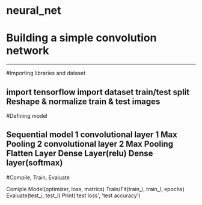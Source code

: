 # neural_net
# Building a simple convolution network
------------------------------
#Importing libraries and dataset

import tensorflow
import dataset
train/test split
Reshape & normalize train & test images
------------------------------
#Defining model

Sequential model
1 convolutional layer
1 Max Pooling
2 convolutional layer
2 Max Pooling
Flatten Layer
Dense Layer(relu)
Dense layer(softmax)
-------------------------------
#Compile, Train, Evaluate

Comiple Model(optimizer, loss, matrics)
Train/Fit(train_i, train_l, epochs)
Evaluate(test_i, test_l)
Print('test loss', 'test accuracy')
